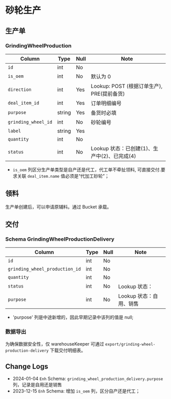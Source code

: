 # 砂轮生产

生产单
---------------------------------------------------------------------------

### GrindingWheelProduction
Column                              | Type      | Null | Note
------------------------------------|-----------|------|-------
`id`                                | int       | No   | 
`is_oem`                            | int       | No   | 默认为 0
`direction`                         | int       | Yes  | Lookup: POST (根据订单生产), PRE(提前备货) 
`deal_item_id`                      | int       | Yes  | 订单明细编号
`purpose`                           | string    | Yes  | 备货时必填
`grinding_wheel_id`                 | int       | No   | 砂轮编号
`label`                             | string    | Yes  | 
`quantity`                          | int       | No   | 
`status`                            | int       | No   | Lookup 状态：已创建(1)、生产中(2)、已完成(4)

- `is_oem` 列区分生产单类型是自产还是代工，代工单不牵扯领料,
   可直接交付.要求关联 `deal_item.name` 值必须是“代加工砂轮”；

领料
---------------------------------------------------------------------------
生产单创建后，可以申请原辅料。通过 Bucket 承载。

交付
---------------------------------------------------------------------------
### Schema GrindingWheelProductionDelivery
Column                              | Type      | Null | Note
------------------------------------|-----------|------|-------
`id`                                | int       | No   | 
`grinding_wheel_production_id`      | int       | No   | 
`quantity`                          | int       | No   |
`status`                            | int       | No   | Lookup 状态：
`purpose`                           | int       | No   | Lookup 状态：自用、销售

- 'purpose' 列是中途新增的，因此早期记录中该列的值是 null;

### 数据导出
为确保数据安全性，仅 warehouseKeeper 可通过 `export/grinding-wheel-production-delivery` 下载交付明细表。

Change Logs
--------------------------------------------------------------------------
- 2024-01-04 `Enh` Schema: `grinding_wheel_production_delivery.purpose` 列，记录是自用还是销售
- 2023-12-15 `Enh` Schema: 增加 `is_oem` 列，区分自产还是代工；
